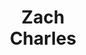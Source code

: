 ---
layout: page
title: <b>Zach</b> <br> Charles 
description: Google
img: assets/img/zachary.jpeg
redirect: https://zachcharles.com/
importance: 5
category: speaker
---